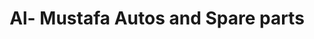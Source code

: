 ---
title: "Al- Mustafa Autos and Spare parts"
url: /karachi/al-mustafa-autos-and-spare-parts/
shop: car repair
---